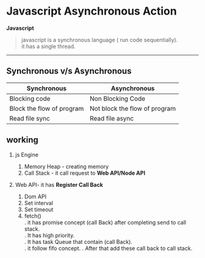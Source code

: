 # Javascript Asynchronous Action


**Javascript**  
>javascript is a synchronous language ( run code sequentially).  
it has a single thread.

***

## Synchronous v/s Asynchronous

|Synchronous    |  Asynchronous     |
| -----         |   -----           |
| Blocking code | Non Blocking Code |
|Block the flow of program| Not block the flow of program
|Read file sync| Read file async|


## working
1. js Engine  
    1. Memory Heap - creating memory  
    2. Call Stack - it call request to **Web API/Node API** 


2. Web API- it has **Register Call Back**
   1. Dom  API
   2. Set interval
   3. Set timeout
   4. fetch()  
      . it has promise concept (call Back) after completing send to call stack.   
      . It has high priority.  
      . It has task Queue that contain (call Back).  
      . it follow fifo concept.
      . After that add these call back to call stack.

